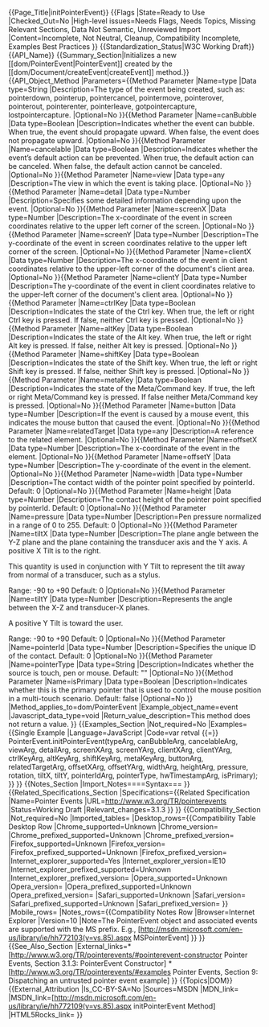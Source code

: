 {{Page_Title|initPointerEvent}}
{{Flags
|State=Ready to Use
|Checked_Out=No
|High-level issues=Needs Flags, Needs Topics, Missing Relevant Sections, Data Not Semantic, Unreviewed Import
|Content=Incomplete, Not Neutral, Cleanup, Compatibility Incomplete, Examples Best Practices
}}
{{Standardization_Status|W3C Working Draft}}
{{API_Name}}
{{Summary_Section|Initializes a new [[dom/PointerEvent|PointerEvent]] created by the [[dom/Document/createEvent|createEvent]] method.}}
{{API_Object_Method
|Parameters={{Method Parameter
|Name=type
|Data type=String
|Description=The type of the event being created, such as: pointerdown, pointerup, pointercancel, pointermove, pointerover, pointerout, pointerenter, pointerleave, gotpointercapture, lostpointercapture.
|Optional=No
}}{{Method Parameter
|Name=canBubble
|Data type=Boolean
|Description=Indicates whether the event can bubble.
When true, the event should propagate upward. 
When false, the event does not propagate upward.
|Optional=No
}}{{Method Parameter
|Name=cancelable
|Data type=Boolean
|Description=Indicates whether the event’s default action can be prevented.
When true, the default action can be canceled. 
When false, the default action cannot be canceled.
|Optional=No
}}{{Method Parameter
|Name=view
|Data type=any
|Description=The view in which the event is taking place.
|Optional=No
}}{{Method Parameter
|Name=detail
|Data type=Number
|Description=Specifies some detailed information depending upon the event.
|Optional=No
}}{{Method Parameter
|Name=screenX
|Data type=Number
|Description=The x-coordinate of the event in screen coordinates relative to the upper left corner of the screen.
|Optional=No
}}{{Method Parameter
|Name=screenY
|Data type=Number
|Description=The y-coordinate of the event in screen coordinates relative to the upper left corner of the screen.
|Optional=No
}}{{Method Parameter
|Name=clientX
|Data type=Number
|Description=The x-coordinate of the event in client coordinates relative to the upper-left corner of the document's client area.
|Optional=No
}}{{Method Parameter
|Name=clientY
|Data type=Number
|Description=The y-coordinate of the event in client coordinates relative to the upper-left corner of the document's client area.
|Optional=No
}}{{Method Parameter
|Name=ctrlKey
|Data type=Boolean
|Description=Indicates the state of the Ctrl key.
When true, the left or right Ctrl key is pressed. 
If false, neither Ctrl key is pressed.
|Optional=No
}}{{Method Parameter
|Name=altKey
|Data type=Boolean
|Description=Indicates the state of the Alt key.
When true, the left or right Alt key is pressed. 
If false, neither Alt key is pressed.
|Optional=No
}}{{Method Parameter
|Name=shiftKey
|Data type=Boolean
|Description=Indicates the state of the Shift key.
When true, the left or right Shift key is pressed. 
If false, neither Shift key is pressed.
|Optional=No
}}{{Method Parameter
|Name=metaKey
|Data type=Boolean
|Description=Indicates the state of the Meta/Command key.
If true, the left or right Meta/Command key is pressed. 
If false
neither Meta/Command key is pressed.
|Optional=No
}}{{Method Parameter
|Name=button
|Data type=Number
|Description=If the event is caused by a mouse event, this indicates the mouse button that caused the event.
|Optional=No
}}{{Method Parameter
|Name=relatedTarget
|Data type=any
|Description=A reference to the related element.
|Optional=No
}}{{Method Parameter
|Name=offsetX
|Data type=Number
|Description=The x-coordinate of the event in the element.
|Optional=No
}}{{Method Parameter
|Name=offsetY
|Data type=Number
|Description=The y-coordinate of the event in the element.
|Optional=No
}}{{Method Parameter
|Name=width
|Data type=Number
|Description=The contact width of the pointer point specified by pointerId. Default: 0
|Optional=No
}}{{Method Parameter
|Name=height
|Data type=Number
|Description=The contact height of the pointer point specified by pointerId. Default: 0
|Optional=No
}}{{Method Parameter
|Name=pressure
|Data type=Number
|Description=Pen pressure normalized in a range of 0 to 255. Default: 0
|Optional=No
}}{{Method Parameter
|Name=tiltX
|Data type=Number
|Description=The plane angle between the Y-Z plane and the plane containing the transducer axis and the Y axis.  A positive X Tilt is to the right.

This quantity is used in conjunction with Y Tilt to represent the tilt away from normal of a transducer, such as a stylus.

Range: -90 to +90
Default: 0
|Optional=No
}}{{Method Parameter
|Name=tiltY
|Data type=Number
|Description=Represents the angle between the X-Z and transducer-X planes. 

A positive Y Tilt is toward the user.

Range: -90 to +90
Default: 0
|Optional=No
}}{{Method Parameter
|Name=pointerId
|Data type=Number
|Description=Specifies the unique ID of the contact. Default: 0
|Optional=No
}}{{Method Parameter
|Name=pointerType
|Data type=String
|Description=Indicates whether the source is touch, pen or mouse. Default: ""
|Optional=No
}}{{Method Parameter
|Name=isPrimary
|Data type=Boolean
|Description=Indicates whether this is the primary pointer that is used to control the mouse position in a multi-touch scenario. Default: false
|Optional=No
}}
|Method_applies_to=dom/PointerEvent
|Example_object_name=event
|Javascript_data_type=void
|Return_value_description=This method does not return a value.
}}
{{Examples_Section
|Not_required=No
|Examples={{Single Example
|Language=JavaScript
|Code=var retval {{=}} PointerEvent.initPointerEvent(typeArg, canBubbleArg, cancelableArg, viewArg, detailArg, screenXArg, screenYArg, clientXArg, clientYArg, ctrlKeyArg, altKeyArg, shiftKeyArg, metaKeyArg, buttonArg, relatedTargetArg, offsetXArg, offsetYArg, widthArg, heightArg, pressure, rotation, tiltX, tiltY, pointerIdArg, pointerType, hwTimestampArg, isPrimary); 
}}
}}
{{Notes_Section
|Import_Notes====Syntax===
}}
{{Related_Specifications_Section
|Specifications={{Related Specification
|Name=Pointer Events
|URL=http://www.w3.org/TR/pointerevents
|Status=Working Draft
|Relevant_changes=3.1.3
}}
}}
{{Compatibility_Section
|Not_required=No
|Imported_tables=
|Desktop_rows={{Compatibility Table Desktop Row
|Chrome_supported=Unknown
|Chrome_version=
|Chrome_prefixed_supported=Unknown
|Chrome_prefixed_version=
|Firefox_supported=Unknown
|Firefox_version=
|Firefox_prefixed_supported=Unknown
|Firefox_prefixed_version=
|Internet_explorer_supported=Yes
|Internet_explorer_version=IE10
|Internet_explorer_prefixed_supported=Unknown
|Internet_explorer_prefixed_version=
|Opera_supported=Unknown
|Opera_version=
|Opera_prefixed_supported=Unknown
|Opera_prefixed_version=
|Safari_supported=Unknown
|Safari_version=
|Safari_prefixed_supported=Unknown
|Safari_prefixed_version=
}}
|Mobile_rows=
|Notes_rows={{Compatibility Notes Row
|Browser=Internet Explorer
|Version=10
|Note=The PointerEvent object and associated events are supported with the MS prefix. E.g., [http://msdn.microsoft.com/en-us/library/ie/hh772103(v=vs.85).aspx MSPointerEvent]
}}
}}
{{See_Also_Section
|External_links=*[http://www.w3.org/TR/pointerevents/#pointerevent-constructor Pointer Events, Section 3.1.3: PointerEvent Constructor]
*[http://www.w3.org/TR/pointerevents/#examples Pointer Events, Section 9: Dispatching an untrusted pointer event example]
}}
{{Topics|DOM}}
{{External_Attribution
|Is_CC-BY-SA=No
|Sources=MSDN
|MDN_link=
|MSDN_link=[http://msdn.microsoft.com/en-us/library/ie/hh772109(v=vs.85).aspx initPointerEvent Method]
|HTML5Rocks_link=
}}